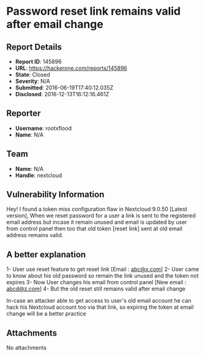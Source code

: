 # Password reset link remains valid after email change

## Report Details
- **Report ID**: 145896
- **URL**: https://hackerone.com/reports/145896
- **State**: Closed
- **Severity**: N/A
- **Submitted**: 2016-06-19T17:40:12.035Z
- **Disclosed**: 2016-12-13T16:12:16.461Z

## Reporter
- **Username**: rootxflood
- **Name**: N/A

## Team
- **Name**: N/A
- **Handle**: nextcloud

## Vulnerability Information
Hey!
I found a token miss configuration flaw in Nextcloud 9.0.50 [Latest version], When we reset password for a user a link is sent to the registered email address but incase it remain unused and email is updated by user from control panel then too that old token [reset link] sent at old email address remains valid.

A better explanation
-
1- User use reset feature to get reset link [Email : abc@x.com]
2- User came to know about his old password so remain the link unused and the token not expires 
3- Now User changes his email from control panel [New email : abcd@z.com]
4- But the old reset still remains valid after email change

In-case an attacker able to get access to user's old email account he can hack his Nextcloud account too via that link, so expiring the token at email change will be a better practice

## Attachments
No attachments
